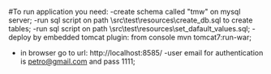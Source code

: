 #To run application you need:
-create schema called "tmw" on mysql server;
-run sql script on path \src\test\resources\create_db.sql to create tables;
-run sql script on path \src\test\resources\set_dafault_values.sql;
-deploy by embedded tomcat plugin:
    from console mvn tomcat7:run-war;
- in browser go to url: http://localhost:8585/
-user email for authentication is petro@gmail.com and pass 1111;




		

